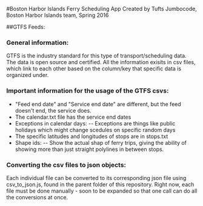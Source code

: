 #Boston Harbor Islands Ferry Scheduling App
Created by Tufts Jumbocode, Boston Harbor Islands team, Spring 2016

##GTFS Feeds:
### General information:
GTFS is the industry standard for this type of transport/scheduling data. The
data is open source and certified. All the information exisits in csv files, 
which link to each other based on the column/key that specific data is organized
under. 

### Important information for the usage of the GTFS csvs:
-   "Feed end date" and "Service end date" are different, but the feed doesn't
    end, the service does.
-   The calendar.txt file has the service end dates
-   Exceptions in calendar days:
--  Exceptions are things like public holidays which might change scedules 
    on specific random days
-   The specific latitudes and longitudes of stops are in stops.txt
-   Shape ids:
--  Show the actual shap of ferry trips, giving the ability of showing more than
    just straight polylines in between stops.

### Converting the csv files to json objects:
<p> Each individual file can be converted to its corresponding json file using
csv_to_json.js, found in the parent folder of this repository. Right now, each
file must be done manually - soon to be expanded so that one call can do all 
the conversions at once. </p>